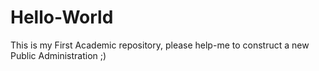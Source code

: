 # Hello-World
This is my First Academic repository, please help-me to construct a new Public Administration ;)
